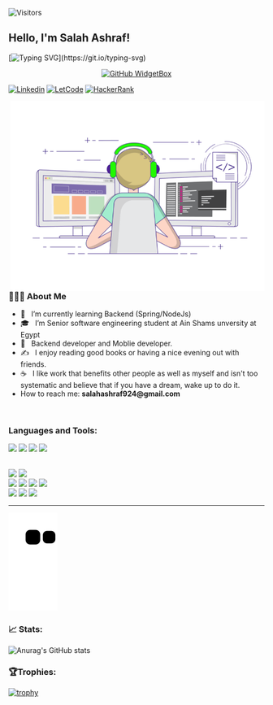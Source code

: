 ![Visitors](https://visitor-badge.laobi.icu/badge?page_id=salahashraf253)
 
<!-- Your title -->
## Hello, I'm Salah Ashraf!

[![Typing SVG](https://readme-typing-svg.herokuapp.com?font=comfortaa&color=016EEA&size=24&width=500&lines=Egyption+Software+Engineer;Backend-Developer+;Nice+to+meet+you...)](https://git.io/typing-svg)


<p align="center">
  <a href="https://github.com/salahashraf253/github-widgetbox">
    <img width="70%" height="70%" src="https://github-widgetbox.vercel.app/api/profile?username=salahashraf253&data=followers,repositories,stars,commits" alt="GitHub WidgetBox" />
  </a>
</p>

[![Linkedin](https://img.shields.io/badge/-LinkedIn-blue?style=flat&logo=Linkedin&logoColor=white)](https://www.linkedin.com/in/salah-ashraf/)
[![LetCode](https://img.shields.io/badge/-LeetCode-green?style=flat&logo=LeetCode&logoColor=white)](https://leetcode.com/Salah_Ashraf/)
[![HackerRank](https://img.shields.io/badge/-HackerRank-green?style=flat&logo=HackerRank&logoColor=white)](https://www.hackerrank.com/salahashraf924)

<img align="right" alt="GIF" src="https://raw.githubusercontent.com/devSouvik/devSouvik/master/gif3.gif" width="500"/>

<h3> 👨🏻‍💻 About Me </h3>

- 🔭 &nbsp; I’m currently learning Backend (Spring/NodeJs)
- 🎓 &nbsp; I’m Senior software engineering student at Ain Shams unversity at Egypt
- 💼 &nbsp; Backend developer and Moblie developer.
- ✍️ &nbsp; I enjoy reading good books or having a nice evening out with friends.
- ☕ &nbsp; I like work that benefits other people as well as myself and isn't too systematic and believe that if you have a dream, wake up to do it.
- How to reach me: __salahashraf924@gmail.com__
&nbsp;
<br>


### Languages and Tools: 


<p>
  <code><img width="15%" src="https://www.vectorlogo.zone/logos/java/java-ar21.svg"></code>
  <code><img width="15%" src="https://www.vectorlogo.zone/logos/dotnet/dotnet-horizontal.svg"></code>
  <code><img width="15%" src="https://www.vectorlogo.zone/logos/javascript/javascript-ar21.svg"></code>
  <code><img width="15%" src="https://www.vectorlogo.zone/logos/python/python-ar21.svg"></code>

  
>
 
  <br />
  <code><img width="15%" src="https://www.vectorlogo.zone/logos/nodejs/nodejs-ar21.svg"></code>
  <code><img width="15%" src="https://www.vectorlogo.zone/logos/springio/springio-ar21.svg"></code>

<br />
  <code><img width="15%" src="https://www.vectorlogo.zone/logos/android/android-ar21.svg"></code>
  <code><img width="15%" src="https://www.vectorlogo.zone/logos/firebase/firebase-ar21.svg"></code>
  <code><img width="15%" src="https://www.vectorlogo.zone/logos/w3c_xml/w3c_xml-ar21.svg"></code>
  <code><img width="15%" src="https://www.vectorlogo.zone/logos/git-scm/git-scm-ar21.svg"></code>

  <br />
  <code><img width="15%" src="https://www.vectorlogo.zone/logos/mysql/mysql-ar21.svg"></code>
  <code><img width="15%" src="https://www.vectorlogo.zone/logos/mongodb/mongodb-ar21.svg"></code>
  <code><img width="15%" src="https://www.vectorlogo.zone/logos/sqlite/sqlite-ar21.svg"></code>
  

  

 

  
 


</p>

---


 ![Snake animation](https://github.com/MahmoudMehisen/MahmoudMehisen/blob/output/github-contribution-grid-snake.svg)
<br/>


<!-- <img src="https://github-profile-trophy.vercel.app/?username=salahashraf253&row=1&column=5" alt="Salah" />
-->

<h3>📈 Stats: </h3>

![Anurag's GitHub stats](https://github-readme-stats.vercel.app/api?username=salahashraf253&theme=vue&show_icons=true)
<h3>🏆Trophies: </h3> 

[![trophy](https://github-profile-trophy.vercel.app/?username=salahashraf253&theme=vue)](https://github.com/ryo-ma/github-profile-trophy)
